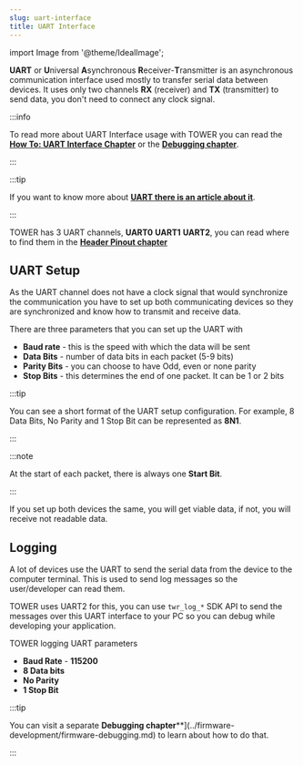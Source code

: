 ```yaml
---
slug: uart-interface
title: UART Interface
---
```

import Image from '@theme/IdealImage';

**UART** or **U**niversal **A**synchronous **R**eceiver-**T**ransmitter is an asynchronous communication interface used mostly to transfer serial data between devices. It uses only two channels **RX** (receiver) and **TX** (transmitter) to send data, you don't need to connect any clock signal.

:::info

To read more about UART Interface usage with TOWER you can read the [**How To: UART Interface Chapter**](../firmware-sdk/how-to/uart-interface.md) or the [**Debugging chapter**](../firmware-development/firmware-debugging.md).

:::

:::tip

If you want to know more about [**UART there is an article about it**](https://www.analog.com/en/analog-dialogue/articles/uart-a-hardware-communication-protocol.html).

:::

TOWER has 3 UART channels, **UART0** **UART1** **UART2**, you can read where to find them in the [**Header Pinout chapter**](../hardware-modules/header-pinout.md)

## UART Setup

As the UART channel does not have a clock signal that would synchronize the communication you have to set up both communicating devices so they are synchronized and know how to transmit and receive data.

There are three parameters that you can set up the UART with

- **Baud rate** - this is the speed with which the data will be sent
- **Data Bits** - number of data bits in each packet (5-9 bits)
- **Parity Bits** - you can choose to have Odd, even or none parity
- **Stop Bits** - this determines the end of one packet. It can be 1 or 2 bits

:::tip

You can see a short format of the UART setup configuration. For example, 8 Data Bits, No Parity and 1 Stop Bit can be represented as **8N1**.

:::

:::note

At the start of each packet, there is always one **Start Bit**.

:::

If you set up both devices the same, you will get viable data, if not, you will receive not readable data.

## Logging

A lot of devices use the UART to send the serial data from the device to the computer terminal. This is used to send log messages so the user/developer can read them.

TOWER uses UART2 for this, you can use `twr_log_*` SDK API to send the messages over this UART interface to your PC so you can debug while developing your application.

TOWER logging UART parameters

- **Baud Rate** - **115200**
- **8 Data bits**
- **No Parity**
- **1 Stop Bit**

:::tip

You can visit a separate **Debugging chapter****](../firmware-development/firmware-debugging.md) to learn about how to do that.

:::
